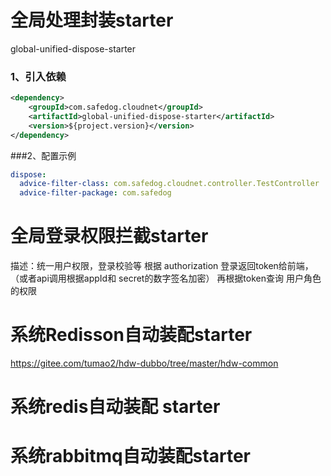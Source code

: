 # 全局处理封装starter
global-unified-dispose-starter

### 1、引入依赖
```xml
<dependency>
    <groupId>com.safedog.cloudnet</groupId>
    <artifactId>global-unified-dispose-starter</artifactId>
    <version>${project.version}</version>
</dependency>
```

###2、配置示例

```yaml
dispose:
  advice-filter-class: com.safedog.cloudnet.controller.TestController
  advice-filter-package: com.safedog
```

# 全局登录权限拦截starter
描述：统一用户权限，登录校验等
根据 authorization 登录返回token给前端，（或者api调用根据appId和 secret的数字签名加密）
再根据token查询 用户角色的权限

# 系统Redisson自动装配starter
https://gitee.com/tumao2/hdw-dubbo/tree/master/hdw-common

# 系统redis自动装配 starter

# 系统rabbitmq自动装配starter

